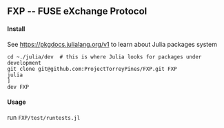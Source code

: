 ## FXP -- FUSE eXchange Protocol

#### Install

See https://pkgdocs.julialang.org/v1 to learn about Julia packages system

```
cd ~./julia/dev  # this is where Julia looks for packages under development
git clone git@github.com:ProjectTorreyPines/FXP.git FXP
julia
]
dev FXP
```

#### Usage

run `FXP/test/runtests.jl`
